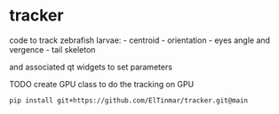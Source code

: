 # tracker

code to track zebrafish larvae:
    - centroid
    - orientation
    - eyes angle and vergence
    - tail skeleton

and associated qt widgets to set parameters

TODO create GPU class to do the tracking on GPU

```
pip install git+https://github.com/ElTinmar/tracker.git@main
```
